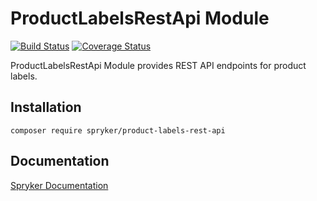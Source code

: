 # ProductLabelsRestApi Module
[![Build Status](https://travis-ci.org/spryker/product-labels-rest-api.svg)](https://travis-ci.org/spryker/product-labels-rest-api)
[![Coverage Status](https://coveralls.io/repos/github/spryker/product-labels-rest-api/badge.svg)](https://coveralls.io/github/spryker/product-labels-rest-api)

ProductLabelsRestApi Module provides REST API endpoints for product labels.

## Installation

```
composer require spryker/product-labels-rest-api
```

## Documentation

[Spryker Documentation](https://academy.spryker.com/developing_with_spryker/module_guide/modules.html)
